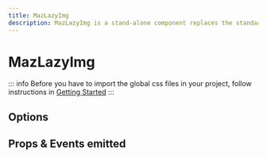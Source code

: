 ```yaml
---
title: MazLazyImg
description: MazLazyImg is a stand-alone component replaces the standard html button with a beautiful design system. Many options like colors, sizes, disabled state, loading state, includes icons. Support of router-link and nuxt-link
---
```


# MazLazyImg

::: info
Before you have to import the global css files in your project, follow instructions in [Getting Started](/guide/getting-started)
:::

<MazLazyImg image="https://pbs.twimg.com/profile_images/598181608198381570/-cFG43y2_400x400.jpg" />

## Options

## Props & Events emitted

<ComponentPropDoc component="MazLazyImg" />